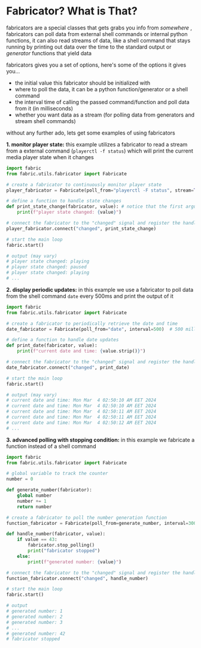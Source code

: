 # Fabricator? What is That?
fabricators are a special classes that gets grabs you info from _somewhere_ , fabricators can poll data from external shell commands or internal python functions, it can also read streams of data, like a shell command that stays running by printing out data over the time to the standard output or _generator_ functions that yield data

fabricators gives you a set of options, here's some of the options it gives you...
- the initial value this fabricator should be initialized with
- where to poll the data, it can be a python function/generator or a shell command
- the interval time of calling the passed command/function and poll data from it (in milliseconds)
- whether you want data as a stream (for polling data from generators and stream shell commands) 

without any further ado, lets get some examples of using fabricators

**1. monitor player state:**
this example utilizes a fabricator to read a stream from a external command (`playerctl -f status`) which will print the current media player state when it changes
```python
import fabric
from fabric.utils.fabricator import Fabricate

# create a fabricator to continuously monitor player state
player_fabricator = Fabricate(poll_from="playerctl -F status", stream=True)

# define a function to handle state changes
def print_state_change(fabricator, value): # notice that the first argument is the fabricator itself
    print(f"player state changed: {value}")

# connect the fabricator to the "changed" signal and register the handler
player_fabricator.connect("changed", print_state_change)

# start the main loop
fabric.start()

# output (may vary)
# player state changed: playing
# player state changed: paused
# player state changed: playing
# ...
```

**2. display periodic updates:**
in this example we use a fabricator to poll data from the shell command `date` every 500ms and print the output of it
```python
import fabric
from fabric.utils.fabricator import Fabricate

# create a fabricator to periodically retrieve the date and time
date_fabricator = Fabricate(poll_from="date", interval=500)  # 500 milliseconds

# define a function to handle date updates
def print_date(fabricator, value):
    print(f"current date and time: {value.strip()}")

# connect the fabricator to the "changed" signal and register the handler
date_fabricator.connect("changed", print_date)

# start the main loop
fabric.start()

# output (may vary)
# current date and time: Mon Mar  4 02:50:10 AM EET 2024
# current date and time: Mon Mar  4 02:50:10 AM EET 2024
# current date and time: Mon Mar  4 02:50:11 AM EET 2024
# current date and time: Mon Mar  4 02:50:11 AM EET 2024
# current date and time: Mon Mar  4 02:50:12 AM EET 2024
# ...
```

**3. advanced polling with stopping condition:**
in this example we fabricate a function instead of a shell command
```python
import fabric
from fabric.utils.fabricator import Fabricate

# global variable to track the counter
number = 0

def generate_number(fabricator):
    global number
    number += 1
    return number

# create a fabricator to poll the number generation function
function_fabricator = Fabricate(poll_from=generate_number, interval=300)  # 300 milliseconds

def handle_number(fabricator, value):
    if value == 43:
        fabricator.stop_polling()
        print("fabricator stopped")
    else:
        print(f"generated number: {value}")

# connect the fabricator to the "changed" signal and register the handler
function_fabricator.connect("changed", handle_number)

# start the main loop
fabric.start()

# output
# generated number: 1
# generated number: 2
# generated number: 3
# ...
# generated number: 42
# fabricator stopped
```

